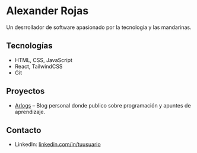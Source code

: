 # Alexander Rojas

Un desrrollador de software apasionado por la tecnología y las mandarinas.

## Tecnologías
- HTML, CSS, JavaScript  
- React, TailwindCSS  
- Git  

## Proyectos
- [Arlogs](https://arlogs.vercel.app) – Blog personal donde publico sobre programación y apuntes de aprendizaje.  

## Contacto
- LinkedIn: [linkedin.com/in/tuusuario](https://www.linkedin.com/in/rojasbarriosalexander/)  
